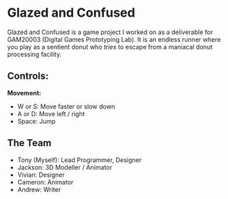 # Glazed and Confused #

Glazed and Confused is a game project I worked on as a deliverable for GAM20003 (Digital Games Prototyping Lab).
It is an endless runner where you play as a sentient donut who *tries* to escape from a maniacal donut processing facility.

## Controls:
**Movement:**
- W or S: Move faster or slow down
- A or D: Move left / right
- Space: Jump

## The Team
- Tony (Myself): Lead Programmer, Designer
- Jackson: 3D Modeller / Animator
- Vivian: Designer
- Cameron: Animator
- Andrew: Writer
